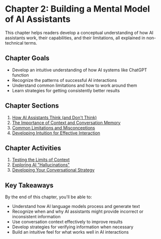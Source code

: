 # Chapter 2: Building a Mental Model of AI Assistants

This chapter helps readers develop a conceptual understanding of how AI assistants work, their capabilities, and their limitations, all explained in non-technical terms.

## Chapter Goals

- Develop an intuitive understanding of how AI systems like ChatGPT function
- Recognize the patterns of successful AI interactions
- Understand common limitations and how to work around them
- Learn strategies for getting consistently better results

## Chapter Sections

1. [How AI Assistants Think (and Don't Think)](sections/01-how-ai-assistants-think.md)
2. [The Importance of Context and Conversation Memory](sections/02-context-and-memory.md)
3. [Common Limitations and Misconceptions](sections/03-limitations-and-misconceptions.md)
4. [Developing Intuition for Effective Interaction](sections/04-developing-intuition.md)

## Chapter Activities

1. [Testing the Limits of Context](activities/01-testing-context-limits.md)
2. [Exploring AI "Hallucinations"](activities/02-exploring-hallucinations.md)
3. [Developing Your Conversational Strategy](activities/03-conversation-strategy.md)

## Key Takeaways

By the end of this chapter, you'll be able to:

- Understand how AI language models process and generate text
- Recognize when and why AI assistants might provide incorrect or inconsistent information
- Use conversation context effectively to improve results
- Develop strategies for verifying information when necessary
- Build an intuitive feel for what works well in AI interactions
